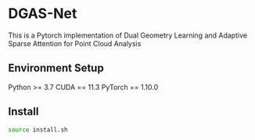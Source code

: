 # DGAS-Net
This is a Pytorch implementation of Dual Geometry Learning and Adaptive Sparse Attention for Point Cloud Analysis

## Environment Setup 
Python >= 3.7
CUDA == 11.3
PyTorch == 1.10.0

## Install
```bash
source install.sh
